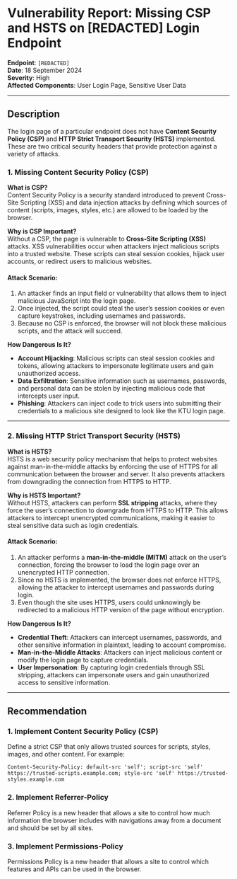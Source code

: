 # Vulnerability Report: Missing CSP and HSTS on [REDACTED] Login Endpoint

**Endpoint**: `[REDACTED]`  
**Date**: 18 September 2024  
**Severity**: High  
**Affected Components**: User Login Page, Sensitive User Data

---


## Description
The login page of a particular endpoint does not have **Content Security Policy (CSP)** and **HTTP Strict Transport Security (HSTS)** implemented. These are two critical security headers that provide protection against a variety of attacks.

### 1. Missing Content Security Policy (CSP)

**What is CSP?**  
Content Security Policy is a security standard introduced to prevent Cross-Site Scripting (XSS) and data injection attacks by defining which sources of content (scripts, images, styles, etc.) are allowed to be loaded by the browser.

**Why is CSP Important?**  
Without a CSP, the page is vulnerable to **Cross-Site Scripting (XSS)** attacks. XSS vulnerabilities occur when attackers inject malicious scripts into a trusted website. These scripts can steal session cookies, hijack user accounts, or redirect users to malicious websites.

#### Attack Scenario:
1. An attacker finds an input field or vulnerability that allows them to inject malicious JavaScript into the login page.
2. Once injected, the script could steal the user’s session cookies or even capture keystrokes, including usernames and passwords.
3. Because no CSP is enforced, the browser will not block these malicious scripts, and the attack will succeed.

**How Dangerous Is It?**  
- **Account Hijacking**: Malicious scripts can steal session cookies and tokens, allowing attackers to impersonate legitimate users and gain unauthorized access.
- **Data Exfiltration**: Sensitive information such as usernames, passwords, and personal data can be stolen by injecting malicious code that intercepts user input.
- **Phishing**: Attackers can inject code to trick users into submitting their credentials to a malicious site designed to look like the KTU login page.

---

### 2. Missing HTTP Strict Transport Security (HSTS)

**What is HSTS?**  
HSTS is a web security policy mechanism that helps to protect websites against man-in-the-middle attacks by enforcing the use of HTTPS for all communication between the browser and server. It also prevents attackers from downgrading the connection from HTTPS to HTTP.

**Why is HSTS Important?**  
Without HSTS, attackers can perform **SSL stripping** attacks, where they force the user’s connection to downgrade from HTTPS to HTTP. This allows attackers to intercept unencrypted communications, making it easier to steal sensitive data such as login credentials.

#### Attack Scenario:
1. An attacker performs a **man-in-the-middle (MITM)** attack on the user’s connection, forcing the browser to load the login page over an unencrypted HTTP connection.
2. Since no HSTS is implemented, the browser does not enforce HTTPS, allowing the attacker to intercept usernames and passwords during login.
3. Even though the site uses HTTPS, users could unknowingly be redirected to a malicious HTTP version of the page without encryption.

**How Dangerous Is It?**  
- **Credential Theft**: Attackers can intercept usernames, passwords, and other sensitive information in plaintext, leading to account compromise.
- **Man-in-the-Middle Attacks**: Attackers can inject malicious content or modify the login page to capture credentials.
- **User Impersonation**: By capturing login credentials through SSL stripping, attackers can impersonate users and gain unauthorized access to sensitive information.

---

## Recommendation

### 1. Implement Content Security Policy (CSP)
Define a strict CSP that only allows trusted sources for scripts, styles, images, and other content. For example:

```http
Content-Security-Policy: default-src 'self'; script-src 'self' https://trusted-scripts.example.com; style-src 'self' https://trusted-styles.example.com
```

### 2. Implement Referrer-Policy
Referrer Policy is a new header that allows a site to control how much information the browser includes with navigations away from a document and should be set by all sites.

### 3. Implement Permissions-Policy  
Permissions Policy is a new header that allows a site to control which features and APIs can be used in the browser.

